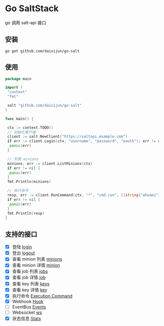 # Go SaltStack

go 调用 salt-api 接口

## 安装

```shell
go get github.com/daixijun/go-salt
```

## 使用

```go
package main

import (
 "context"
 "fmt"

 salt "github.com/daixijun/go-salt"
)

func main() {

 ctx := context.TODO()
 // 初始化客户端
 client := salt.NewClient("https://saltapi.example.com")
 if err := client.Login(ctx, "username", "password", "eauth"); err != nil {
  panic(err)
 }

 // 列表 minions
 minions, err := client.ListMinions(ctx)
 if err != nil {
  panic(err)
 }
 fmt.Println(minions)

 // 执行命令
 resp, err := client.RunCommand(ctx, "*", "cmd.run", []string{"whoami"})
 if err != nil {
  panic(err)
 }
 fmt.Println(resp)
}
```

## 支持的接口

- [x] 登陆 [login](https://docs.saltstack.com/en/latest/ref/netapi/all/salt.netapi.rest_cherrypy.html#login)
- [x] 登出 [logout](https://docs.saltstack.com/en/latest/ref/netapi/all/salt.netapi.rest_cherrypy.html#logout)
- [x] 查看 minion 列表 [minions](https://docs.saltstack.com/en/latest/ref/netapi/all/salt.netapi.rest_cherrypy.html#minions)
- [x] 查看 minion 详情 [minion](<https://docs.saltstack.com/en/latest/ref/netapi/all/salt.netapi.rest_cherrypy.html#get--minions-(mid)>)
- [x] 查看 job 列表 [jobs](https://docs.saltstack.com/en/latest/ref/netapi/all/salt.netapi.rest_cherrypy.html#jobs)
- [x] 查看 job 详情 [job](<https://docs.saltstack.com/en/latest/ref/netapi/all/salt.netapi.rest_cherrypy.html#get--jobs-(jid)>)
- [x] 查看 key 列表 [keys](https://docs.saltstack.com/en/latest/ref/netapi/all/salt.netapi.rest_cherrypy.html#keys)
- [x] 查看 key 详情 [key](<https://docs.saltstack.com/en/latest/ref/netapi/all/salt.netapi.rest_cherrypy.html#get--keys-(mid)>)
- [x] 执行命令 [Execution Command](https://docs.saltproject.io/en/latest/ref/netapi/all/salt.netapi.rest_cherrypy.html#post--)
- [x] Webhook [Hook](https://docs.saltstack.com/en/latest/ref/netapi/all/salt.netapi.rest_cherrypy.html#hook)
- [ ] EventBus [Events](https://docs.saltstack.com/en/latest/ref/netapi/all/salt.netapi.rest_cherrypy.html#events)
- [ ] Websocket [ws](https://docs.saltstack.com/en/latest/ref/netapi/all/salt.netapi.rest_cherrypy.html#ws)
- [x] 状态信息 [Stats](https://docs.saltstack.com/en/latest/ref/netapi/all/salt.netapi.rest_cherrypy.html#stats)

